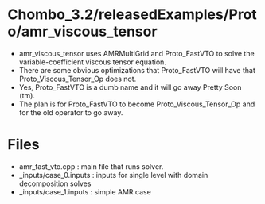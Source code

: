 # Chombo_3.2/releasedExamples/Proto/amr_viscous_tensor
* amr_viscous_tensor uses AMRMultiGrid and Proto_FastVTO to solve the variable-coefficient viscous tensor equation.
* There are some obvious optimizations that Proto_FastVTO will have that Proto_Viscous_Tensor_Op does not.
* Yes, Proto_FastVTO is a dumb name and it will go away Pretty Soon (tm).
* The plan is for Proto_FastVTO to become Proto_Viscous_Tensor_Op and for the old operator to go away.


# Files
* amr_fast_vto.cpp : main file that runs solver.
* _inputs/case_0.inputs : inputs for single level with domain decomposition solves 
* _inputs/case_1.inputs : simple AMR case

